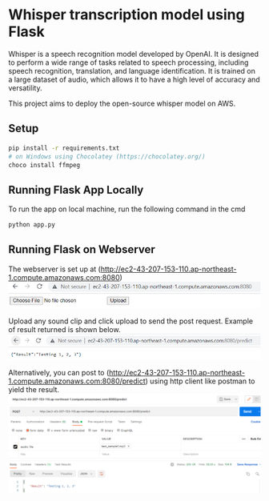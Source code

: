 # Whisper transcription model using Flask
Whisper is a speech recognition model developed by OpenAI. It is designed to perform a wide range of tasks related to speech processing, including speech recognition, translation, and language identification. It is trained on a large dataset of audio, which allows it to have a high level of accuracy and versatility.

This project aims to deploy the open-source whisper model on AWS.
## Setup
```bash
pip install -r requirements.txt
# on Windows using Chocolatey (https://chocolatey.org/)
choco install ffmpeg
```

## Running Flask App Locally
To run the app on local machine, run the following command in the cmd
```bash
python app.py
```

## Running Flask on Webserver
The webserver is set up at (http://ec2-43-207-153-110.ap-northeast-1.compute.amazonaws.com:8080)
![alt text](.\data\index.png)

Upload any sound clip and click upload to send the post request. Example of result returned is shown below.
![alt text](.\data\result.png)

Alternatively, you can post to (http://ec2-43-207-153-110.ap-northeast-1.compute.amazonaws.com:8080/predict) using http client like postman to yield the result.
![alt text](.\data\result_postman.png)